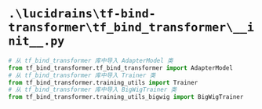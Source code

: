 # `.\lucidrains\tf-bind-transformer\tf_bind_transformer\__init__.py`

```py
# 从 tf_bind_transformer 库中导入 AdapterModel 类
from tf_bind_transformer.tf_bind_transformer import AdapterModel
# 从 tf_bind_transformer 库中导入 Trainer 类
from tf_bind_transformer.training_utils import Trainer
# 从 tf_bind_transformer 库中导入 BigWigTrainer 类
from tf_bind_transformer.training_utils_bigwig import BigWigTrainer
```